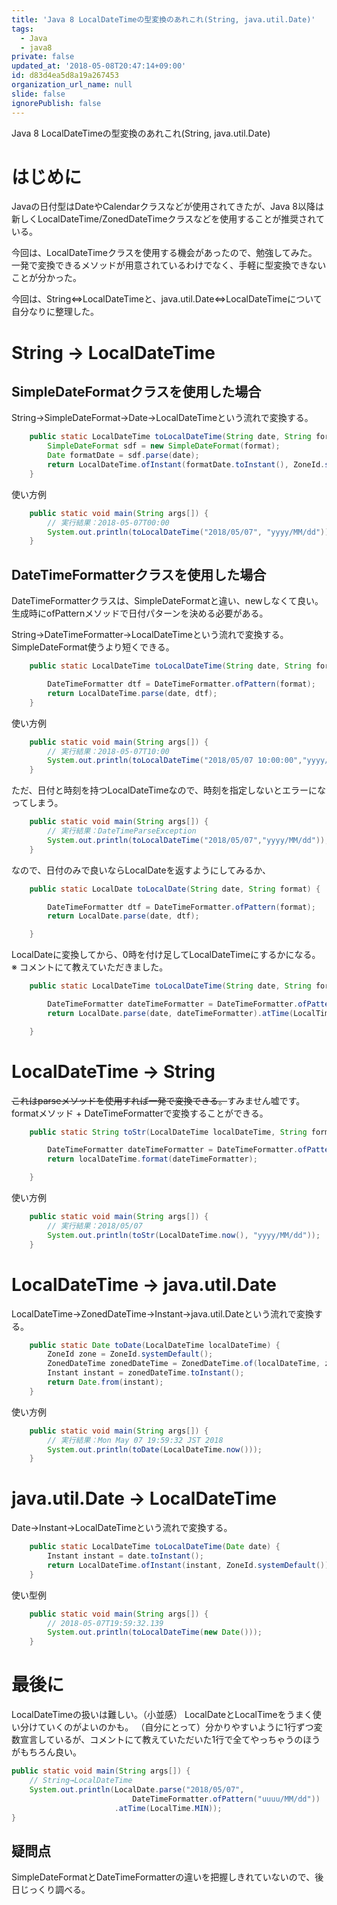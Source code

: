 ```yaml
---
title: 'Java 8 LocalDateTimeの型変換のあれこれ(String, java.util.Date)'
tags:
  - Java
  - java8
private: false
updated_at: '2018-05-08T20:47:14+09:00'
id: d83d4ea5d8a19a267453
organization_url_name: null
slide: false
ignorePublish: false
---
```

Java 8 LocalDateTimeの型変換のあれこれ(String, java.util.Date)
# はじめに
Javaの日付型はDateやCalendarクラスなどが使用されてきたが、Java 8以降は新しくLocalDateTime/ZonedDateTimeクラスなどを使用することが推奨されている。

今回は、LocalDateTimeクラスを使用する機会があったので、勉強してみた。
一発で変換できるメソッドが用意されているわけでなく、手軽に型変換できないことが分かった。

今回は、String⇔LocalDateTimeと、java.util.Date⇔LocalDateTimeについて自分なりに整理した。

# String → LocalDateTime

## SimpleDateFormatクラスを使用した場合
String→SimpleDateFormat→Date→LocalDateTimeという流れで変換する。

```java
    public static LocalDateTime toLocalDateTime(String date, String format) throws ParseException {
        SimpleDateFormat sdf = new SimpleDateFormat(format);
        Date formatDate = sdf.parse(date);
        return LocalDateTime.ofInstant(formatDate.toInstant(), ZoneId.systemDefault());
    }
```

使い方例

```java
    public static void main(String args[]) {
        // 実行結果：2018-05-07T00:00
        System.out.println(toLocalDateTime("2018/05/07", "yyyy/MM/dd"));
    }
```

## DateTimeFormatterクラスを使用した場合
DateTimeFormatterクラスは、SimpleDateFormatと違い、newしなくて良い。
生成時にofPatternメソッドで日付パターンを決める必要がある。

String→DateTimeFormatter→LocalDateTimeという流れで変換する。
SimpleDateFormat使うより短くできる。

```java
    public static LocalDateTime toLocalDateTime(String date, String format) {

        DateTimeFormatter dtf = DateTimeFormatter.ofPattern(format);
        return LocalDateTime.parse(date, dtf);
    }
```

使い方例

```java
    public static void main(String args[]) {
        // 実行結果：2018-05-07T10:00
        System.out.println(toLocalDateTime("2018/05/07 10:00:00","yyyy/MM/dd HH:mm:ss"));
    }
```

ただ、日付と時刻を持つLocalDateTimeなので、時刻を指定しないとエラーになってしまう。

```java
    public static void main(String args[]) {
        // 実行結果：DateTimeParseException
        System.out.println(toLocalDateTime("2018/05/07","yyyy/MM/dd"));
    }
```

なので、日付のみで良いならLocalDateを返すようにしてみるか、

```java
    public static LocalDate toLocalDate(String date, String format) {

        DateTimeFormatter dtf = DateTimeFormatter.ofPattern(format);
        return LocalDate.parse(date, dtf);

    }
```

LocalDateに変換してから、0時を付け足してLocalDateTimeにするかになる。
※ コメントにて教えていただきました。

```java
    public static LocalDateTime toLocalDateTime(String date, String format) {

        DateTimeFormatter dateTimeFormatter = DateTimeFormatter.ofPattern(format);
        return LocalDate.parse(date, dateTimeFormatter).atTime(LocalTime.MIN);

    }
```


# LocalDateTime → String
~~これはparseメソッドを使用すれば一発で変換できる。~~すみません嘘です。
formatメソッド + DateTimeFormatterで変換することができる。

```java
    public static String toStr(LocalDateTime localDateTime, String format) {

        DateTimeFormatter dateTimeFormatter = DateTimeFormatter.ofPattern(format);
        return localDateTime.format(dateTimeFormatter);

    }
```

使い方例

```java
    public static void main(String args[]) {
        // 実行結果：2018/05/07
        System.out.println(toStr(LocalDateTime.now(), "yyyy/MM/dd"));
    }
```

# LocalDateTime → java.util.Date
LocalDateTime→ZonedDateTime→Instant→java.util.Dateという流れで変換する。

```java
    public static Date toDate(LocalDateTime localDateTime) {
        ZoneId zone = ZoneId.systemDefault();
        ZonedDateTime zonedDateTime = ZonedDateTime.of(localDateTime, zone);
        Instant instant = zonedDateTime.toInstant();
        return Date.from(instant);
    }
```

使い方例

```java
    public static void main(String args[]) {
        // 実行結果：Mon May 07 19:59:32 JST 2018
        System.out.println(toDate(LocalDateTime.now()));
    }
```

# java.util.Date → LocalDateTime

Date→Instant→LocalDateTimeという流れで変換する。

```java
    public static LocalDateTime toLocalDateTime(Date date) {
        Instant instant = date.toInstant();
        return LocalDateTime.ofInstant(instant, ZoneId.systemDefault());
    }
```

使い型例

```java
    public static void main(String args[]) {
        // 2018-05-07T19:59:32.139
        System.out.println(toLocalDateTime(new Date()));
    }
```

# 最後に
LocalDateTimeの扱いは難しい。（小並感）
LocalDateとLocalTimeをうまく使い分けていくのがよいのかも。
（自分にとって）分かりやすいように1行ずつ変数宣言しているが、コメントにて教えていただいた1行で全てやっちゃうのほうがもちろん良い。

```java
public static void main(String args[]) {
    // String→LocalDateTime
    System.out.println(LocalDate.parse("2018/05/07", 
                           DateTimeFormatter.ofPattern("uuuu/MM/dd"))
                       .atTime(LocalTime.MIN));
}
```

## 疑問点
SimpleDateFormatとDateTimeFormatterの違いを把握しきれていないので、後日じっくり調べる。
